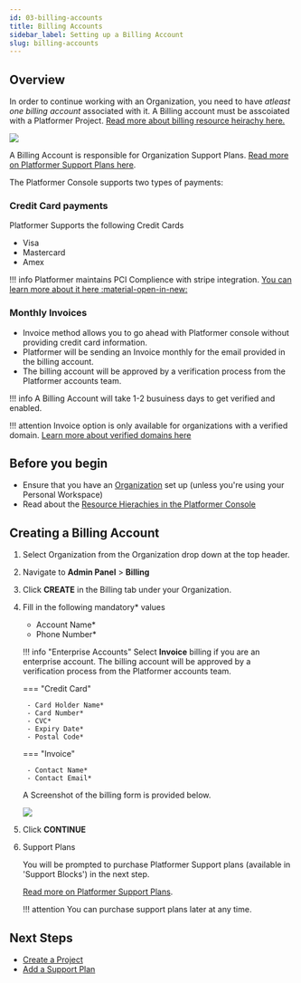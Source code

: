 ```yaml
---
id: 03-billing-accounts
title: Billing Accounts
sidebar_label: Setting up a Billing Account
slug: billing-accounts
---
```


## Overview

In order to continue working with an Organization, you need to have *atleast one billing account* associated with it. A Billing account must be asscoiated with a Platformer Project. 
[Read more about billing resource heirachy here.](/user-guides/administration/01-resource-hierachies)

![](/assets/images//docs/billing.svg)

A Billing Account is responsible for Organization Support Plans. [Read more on Platformer Support Plans here](/support).

The Platformer Console supports two types of payments:

### Credit Card payments

Platformer Supports the following Credit Cards
  
- Visa
- Mastercard
- Amex

!!! info
    Platformer maintains PCI Complience with stripe integration. <a href="https://stripe.com/guides/pci-compliance" target="_"> You can learn more about it here :material-open-in-new: </a>

### Monthly Invoices

-  Invoice method allows you to go ahead with Platformer console without providing credit card information. 
-  Platformer will be sending an Invoice monthly for the email provided in the billing account.
-  The billing account will be approved by a verification process from the Platformer accounts team.

!!! info
        A Billing Account will take 1-2 busuiness days to get verified and enabled.

!!! attention
        Invoice option is only available for organizations with a verified domain. [Learn more about verified domains here](http://localhost:8000/user-guides/administration/02-organizations/#domain-verification)

## Before you begin

- Ensure that you have an [Organization](/user-guides/administration/02-organizations) set up (unless you're using your Personal Workspace)
- Read about the [Resource Hierachies in the Platformer Console](/user-guides/administration/01-resource-hierachies)

## Creating a Billing Account

1. Select Organization from the Organization drop down at the top header.

1. Navigate to **Admin Panel** > **Billing**

1. Click **CREATE** in the Billing tab under your Organization.

1. Fill in the following mandatory* values
    - Account Name*
    - Phone Number*

    !!! info "Enterprise Accounts" 
        Select **Invoice** billing if you are an enterprise account. The billing account will be approved by a verification process from the Platformer accounts team.
    
    === "Credit Card"

        - Card Holder Name*
        - Card Number*
        - CVC*
        - Expiry Date*
        - Postal Code*

    === "Invoice"
        
        - Contact Name*
        - Contact Email*
 
    A Screenshot of the billing form is provided below.

    ![](/assets/images//docs/billing-3.png)

4. Click **CONTINUE**

5. Support Plans

    You will be prompted to purchase Platformer Support plans (available in 'Support Blocks') in the next step. 

    [Read more on Platformer Support Plans](/support).

    !!! attention
        You can purchase support plans later at any time.



## Next Steps

- [Create a Project](/user-guides/administration/03-billing-accounts)
- [Add a Support Plan](/support)